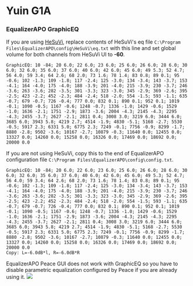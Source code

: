 # Yuin G1A
### EqualizerAPO GraphicEQ
If you are using [HeSuVi](https://sourceforge.net/projects/hesuvi/), replace contents of HeSuVi's eq file `C:\Program Files\EqualizerAPO\config\HeSuVi\eq.txt` with this line and set global volume for both channels from HeSuVi UI to **-60**.
```
GraphicEQ: 10 -84; 20 6.0; 22 6.0; 23 6.0; 25 6.0; 26 6.0; 28 6.0; 30 6.0; 32 6.0; 35 6.0; 37 6.0; 40 6.0; 42 6.0; 45 6.0; 49 5.3; 52 4.7; 56 4.0; 59 3.4; 64 2.6; 68 2.0; 73 1.6; 78 1.4; 83 0.8; 89 0.1; 95 -0.6; 102 -1.3; 109 -1.8; 117 -2.4; 125 -3.0; 134 -3.4; 143 -3.7; 153 -4.1; 164 -4.0; 175 -4.0; 188 -3.9; 201 -4.0; 215 -3.9; 230 -3.7; 246 -3.6; 263 -3.6; 282 -3.5; 301 -3.3; 323 -3.0; 345 -2.9; 369 -2.6; 395 -2.5; 423 -2.2; 452 -2.3; 484 -2.4; 518 -2.0; 554 -1.5; 593 -1.1; 635 -0.7; 679 -0.7; 726 -0.4; 777 0.0; 832 0.1; 890 0.1; 952 0.1; 1019 -0.1; 1090 -0.5; 1167 -0.6; 1248 -0.7; 1336 -1.0; 1429 -0.6; 1529 -1.0; 1636 -2.1; 1751 -2.9; 1873 -3.6; 2004 -4.3; 2145 -4.3; 2295 -4.3; 2455 -3.7; 2627 -2.1; 2811 0.4; 3008 3.0; 3219 6.0; 3444 6.0; 3685 6.0; 3943 5.8; 4219 2.7; 4514 -1.9; 4830 -5.1; 5168 -2.7; 5530 -0.5; 5917 2.3; 6331 5.0; 6775 2.3; 7249 -0.1; 7756 -0.9; 8299 -1.7; 8880 -2.8; 9502 -3.6; 10167 -2.7; 10879 -0.3; 11640 0.0; 12455 0.0; 13327 0.0; 14260 0.0; 15258 0.0; 16326 0.0; 17469 0.0; 18692 0.0; 20000 0.0
```
If you are not using HeSuVi, copy this to the end of EqualizerAPO configuration file `C:\Program Files\EqualizerAPO\config\config.txt`.
```
GraphicEQ: 10 -84; 20 6.0; 22 6.0; 23 6.0; 25 6.0; 26 6.0; 28 6.0; 30 6.0; 32 6.0; 35 6.0; 37 6.0; 40 6.0; 42 6.0; 45 6.0; 49 5.3; 52 4.7; 56 4.0; 59 3.4; 64 2.6; 68 2.0; 73 1.6; 78 1.4; 83 0.8; 89 0.1; 95 -0.6; 102 -1.3; 109 -1.8; 117 -2.4; 125 -3.0; 134 -3.4; 143 -3.7; 153 -4.1; 164 -4.0; 175 -4.0; 188 -3.9; 201 -4.0; 215 -3.9; 230 -3.7; 246 -3.6; 263 -3.6; 282 -3.5; 301 -3.3; 323 -3.0; 345 -2.9; 369 -2.6; 395 -2.5; 423 -2.2; 452 -2.3; 484 -2.4; 518 -2.0; 554 -1.5; 593 -1.1; 635 -0.7; 679 -0.7; 726 -0.4; 777 0.0; 832 0.1; 890 0.1; 952 0.1; 1019 -0.1; 1090 -0.5; 1167 -0.6; 1248 -0.7; 1336 -1.0; 1429 -0.6; 1529 -1.0; 1636 -2.1; 1751 -2.9; 1873 -3.6; 2004 -4.3; 2145 -4.3; 2295 -4.3; 2455 -3.7; 2627 -2.1; 2811 0.4; 3008 3.0; 3219 6.0; 3444 6.0; 3685 6.0; 3943 5.8; 4219 2.7; 4514 -1.9; 4830 -5.1; 5168 -2.7; 5530 -0.5; 5917 2.3; 6331 5.0; 6775 2.3; 7249 -0.1; 7756 -0.9; 8299 -1.7; 8880 -2.8; 9502 -3.6; 10167 -2.7; 10879 -0.3; 11640 0.0; 12455 0.0; 13327 0.0; 14260 0.0; 15258 0.0; 16326 0.0; 17469 0.0; 18692 0.0; 20000 0.0
Copy: L=-6.0dB*l, R=-6.0dB*R
```
EqualizerAPO Peace GUI does not work with GraphicEQ so you have to disable parametric equalization configured by Peace if you are already using it.
![](https://raw.githubusercontent.com/jaakkopasanen/AutoEq/master/results/Innerfidelity%202017/headphoncecom/onear/Yuin%20G1A/Yuin%20G1A.png)

